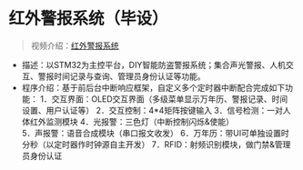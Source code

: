 # 红外警报系统（毕设）
> 视频介绍：[红外警报系统](https://www.bilibili.com/video/BV1cT4y1T7gx/?spm_id_from=333.337.search-card.all.click&vd_source=5292a23e9a80c849a2c727ed746aadb7)
>
>  

* 描述：以STM32为主控平台，DIY智能防盗警报系统；集合声光警报、人机交互、警报时间记录与查询、管理员身份认证等功能。
* 程序介绍：基于前后台中断响应框架，自定义多个定时器中断配合完成如下功能：
1．交互界面：OLED交互界面（多级菜单显示万年历、警报记录、时间设置、用户认证等）
2．交互控制：4*4矩阵按键输入
3．信号检测：一对人体红外监测模块
4．光报警：三色灯（中断控制闪烁&使能）	
5．声报警：语音合成模块（串口报文收发）
6．万年历：带UI可单独设置时分秒（以定时器作时钟源自主开发）
7．RFID：射频识别模块，做门禁&管理员身份认证
